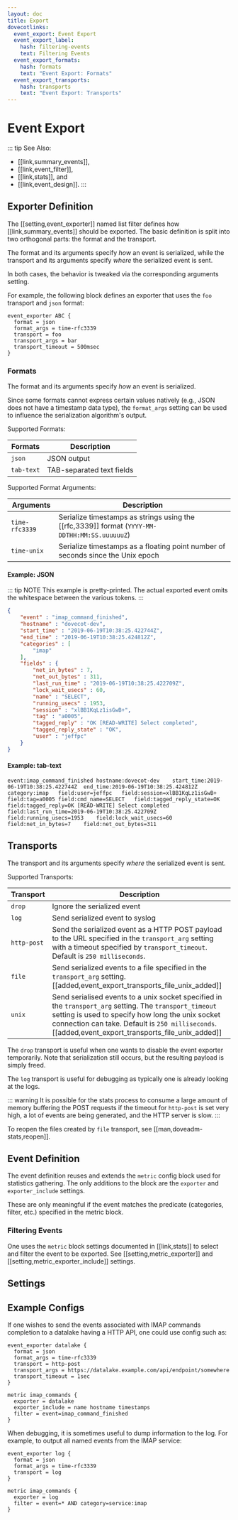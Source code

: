 ```yaml
---
layout: doc
title: Export
dovecotlinks:
  event_export: Event Export
  event_export_label:
    hash: filtering-events
    text: Filtering Events
  event_export_formats:
    hash: formats
    text: "Event Export: Formats"
  event_export_transports:
    hash: transports
    text: "Event Export: Transports"
---
```


# Event Export

::: tip
See Also:
* [[link,summary_events]],
* [[link,event_filter]],
* [[link,stats]], and
* [[link,event_design]].
:::

## Exporter Definition

The [[setting,event_exporter]] named list filter defines how
[[link,summary_events]] should be exported. The basic definition is split into
two orthogonal parts: the format and the transport.

The format and its arguments specify *how* an event is serialized, while the
transport and its arguments specify *where* the serialized event is sent.

In both cases, the behavior is tweaked via the corresponding arguments
setting.

For example, the following block defines an exporter that uses the `foo`
transport and `json` format:

```[dovecot.conf]
event_exporter ABC {
  format = json
  format_args = time-rfc3339
  transport = foo
  transport_args = bar
  transport_timeout = 500msec
}
```

### Formats

The format and its arguments specify *how* an event is serialized.

Since some formats cannot express certain values natively (e.g., JSON does not
have a timestamp data type), the `format_args` setting can be used to
influence the serialization algorithm's output.

Supported Formats:

| Formats | Description |
| ------- | ----------- |
| `json` | JSON output |
| `tab-text` | TAB-separated text fields |

Supported Format Arguments:

| Arguments | Description |
| --------- | ----------- |
| `time-rfc3339` | Serialize timestamps as strings using the [[rfc,3339]] format (`YYYY-MM-DDTHH:MM:SS.uuuuuuZ`) |
| `time-unix` | Serialize timestamps as a floating point number of seconds since the Unix epoch |

#### Example: JSON

::: tip NOTE
This example is pretty-printed. The actual exported event omits the
whitespace between the various tokens.
:::

```json
{
    "event" : "imap_command_finished",
    "hostname" : "dovecot-dev",
    "start_time" : "2019-06-19T10:38:25.422744Z",
    "end_time" : "2019-06-19T10:38:25.424812Z",
    "categories" : [
        "imap"
    ],
    "fields" : {
        "net_in_bytes" : 7,
        "net_out_bytes" : 311,
        "last_run_time" : "2019-06-19T10:38:25.422709Z",
        "lock_wait_usecs" : 60,
        "name" : "SELECT",
        "running_usecs" : 1953,
        "session" : "xlBB1KqLz1isGwB+",
        "tag" : "a0005",
        "tagged_reply" : "OK [READ-WRITE] Select completed",
        "tagged_reply_state" : "OK",
        "user" : "jeffpc"
    }
}
```

#### Example: tab-text

```
event:imap_command_finished	hostname:dovecot-dev	start_time:2019-06-19T10:38:25.422744Z	end_time:2019-06-19T10:38:25.424812Z	category:imap	field:user=jeffpc	field:session=xlBB1KqLz1isGwB+	field:tag=a0005	field:cmd_name=SELECT	field:tagged_reply_state=OK	field:tagged_reply=OK [READ-WRITE] Select completed	field:last_run_time=2019-06-19T10:38:25.422709Z	field:running_usecs=1953	field:lock_wait_usecs=60	field:net_in_bytes=7	field:net_out_bytes=311
```

## Transports

The transport and its arguments specify *where* the serialized event is sent.

Supported Transports:

| Transport | Description |
| --------- | ----------- |
| `drop` | Ignore the serialized event |
| `log` | Send serialized event to syslog |
| `http-post` | Send the serialized event as a HTTP POST payload to the URL specified in the `transport_arg` setting with a timeout specified by `transport_timeout`. Default is `250 milliseconds`. |
| `file` | Send serialized events to a file specified in the `transport_arg` setting.<br />[[added,event_export_transports_file_unix_added]] |
| `unix` | Send serialised events to a unix socket specified in the `transport_arg` setting. The `transport_timeout` setting is used to specify how long the unix socket connection can take. Default is `250 milliseconds`.<br />[[added,event_export_transports_file_unix_added]] |

The `drop` transport is useful when one wants to disable the event exporter
temporarily.  Note that serialization still occurs, but the resulting
payload is simply freed.

The `log` transport is useful for debugging as typically one is already
looking at the logs.

::: warning
It is possible for the stats process to consume a large amount of
memory buffering the POST requests if the timeout for `http-post` is set
very high, a lot of events are being generated, and the HTTP server is slow.
:::

To reopen the files created by `file` transport, see
[[man,doveadm-stats,reopen]].

## Event Definition

The event definition reuses and extends the `metric` config block used for
statistics gathering. The only additions to the block are the `exporter` and
`exporter_include` settings.

These are only meaningful if the event matches the predicate (categories,
filter, etc.) specified in the metric block.

### Filtering Events

One uses the `metric` block settings documented in [[link,stats]] to select and
filter the event to be exported. See [[setting,metric_exporter]] and
[[setting,metric_exporter_include]] settings.

## Settings

<SettingsComponent tag="event-export" />

## Example Configs

If one wishes to send the events associated with IMAP commands completion to
a datalake having a HTTP API, one could use config such as:

```[dovecot.conf]
event_exporter datalake {
  format = json
  format_args = time-rfc3339
  transport = http-post
  transport_args = https://datalake.example.com/api/endpoint/somewhere
  transport_timeout = 1sec
}

metric imap_commands {
  exporter = datalake
  exporter_include = name hostname timestamps
  filter = event=imap_command_finished
}
```

When debugging, it is sometimes useful to dump information to the log.
For example, to output all named events from the IMAP service:

```[dovecot.conf]
event_exporter log {
  format = json
  format_args = time-rfc3339
  transport = log
}

metric imap_commands {
  exporter = log
  filter = event=* AND category=service:imap
}
```
